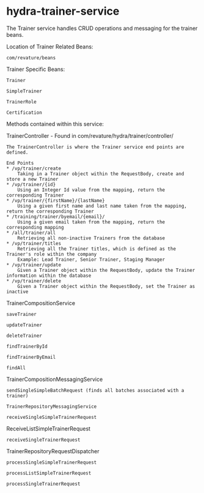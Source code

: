 # hydra-trainer-service

The Trainer service handles CRUD operations and messaging for the trainer beans.

Location of Trainer Related Beans:

	com/revature/beans

Trainer Specific Beans:

	Trainer

	SimpleTrainer

	TrainerRole

	Certification

Methods contained within this service:

TrainerController - Found in com/revature/hydra/trainer/controller/

	The TrainerController is where the Trainer service end points are defined.
	
	End Points
	* /vp/trainer/create
		Taking in a Trainer object within the RequestBody, create and store a new Trainer
	* /vp/trainer/{id}
		Using an Integer Id value from the mapping, return the corresponding Trainer
	* /vp/trainer/{firstName}/{lastName}
		Using a given first name and last name taken from the mapping, return the corresponding Trainer
	* /training/trainer/byemail/{email}/
		Using a given email taken from the mapping, return the corresponding mapping
	* /all/trainer/all
		Retrieving all non-inactive Trainers from the database
	* /vp/trainer/titles
		Retrieving all the Trainer titles, which is defined as the Trainer's role within the company
		Example: Lead Trainer, Senior Trainer, Staging Manager
	* /vp/trainer/update
		Given a Trainer object within the RequestBody, update the Trainer information within the database
	* /vp/trainer/delete
		Given a Trainer object within the RequestBody, set the Trainer as inactive

TrainerCompositionService 

	saveTrainer
	
	updateTrainer
	
	deleteTrainer
	
	findTrainerById
	
	findTrainerByEmail
	
	findAll

TrainerCompositionMessagingService

	sendSingleSimpleBatchRequest (finds all batches associated with a trainer)
	
	TrainerRepositoryMessagingService 
	
	receiveSingleSimpleTrainerRequest
	

ReceiveListSimpleTrainerRequest

	receiveSingleTrainerRequest
	

TrainerRepositoryRequestDispatcher 

	processSingleSimpleTrainerRequest
	
	processListSimpleTrainerRequest
	
	processSingleTrainerRequest
	

